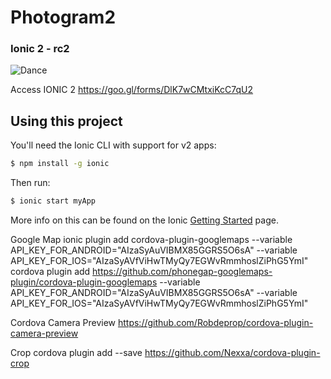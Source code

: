 # Photogram2
### Ionic 2 - rc2 


![Dance](http://i.giphy.com/14cmFjYyvaIcko.gif)

Access IONIC 2
https://goo.gl/forms/DlK7wCMtxiKcC7qU2

## Using this project

You'll need the Ionic CLI with support for v2 apps:

```bash
$ npm install -g ionic
```

Then run:

```bash
$ ionic start myApp
```

More info on this can be found on the Ionic [Getting Started](http://ionicframework.com/docs/v2/getting-started/) page.

Google Map
ionic plugin add cordova-plugin-googlemaps --variable API_KEY_FOR_ANDROID="AIzaSyAuVIBMX85GGRS5O6sA" --variable API_KEY_FOR_IOS="AIzaSyAVfViHwTMyQy7EGWvRmmhoslZiPhG5YmI"
cordova plugin add https://github.com/phonegap-googlemaps-plugin/cordova-plugin-googlemaps --variable API_KEY_FOR_ANDROID="AIzaSyAuVIBMX85GGRS5O6sA" --variable API_KEY_FOR_IOS="AIzaSyAVfViHwTMyQy7EGWvRmmhoslZiPhG5YmI"

Cordova Camera Preview
https://github.com/Robdeprop/cordova-plugin-camera-preview

Crop
cordova plugin add --save https://github.com/Nexxa/cordova-plugin-crop